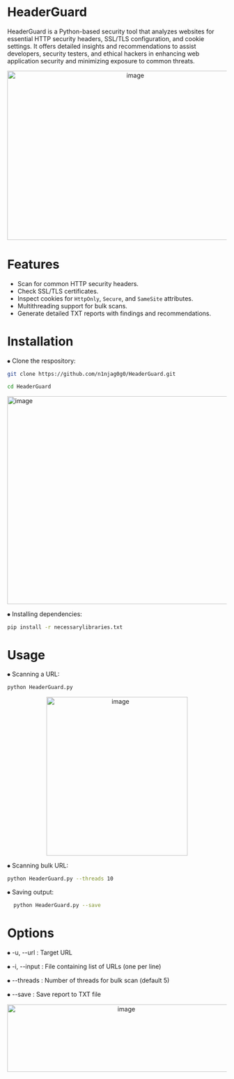 # HeaderGuard
HeaderGuard is a Python-based security tool that analyzes websites for essential HTTP security headers, SSL/TLS configuration, and cookie settings. It offers detailed insights and recommendations to assist developers, security testers, and ethical hackers in enhancing web application security and minimizing exposure to common threats.

<p align="center">
  <img width="572" height="389" alt="image" src="https://github.com/user-attachments/assets/69fccdfc-5230-478f-99b0-a06fcfce64dd">
</p>

# Features
- Scan for common HTTP security headers.
- Check SSL/TLS certificates.
- Inspect cookies for `HttpOnly`, `Secure`, and `SameSite` attributes.
- Multithreading support for bulk scans.
- Generate detailed TXT reports with findings and recommendations.

# Installation
⦁ Clone the respository:
```bash
git clone https://github.com/n1njag0g0/HeaderGuard.git

cd HeaderGuard
```
<p>
  <img width="1002" height="478" alt="image" src="https://github.com/user-attachments/assets/8fc236e7-3b8a-4594-a4c8-4f16af7dc897" />
</p>

⦁ Installing dependencies:
```bash
pip install -r necessarylibraries.txt
```
# Usage
⦁ Scanning a URL:
```bash
python HeaderGuard.py
```
<p align="center">
  <img width="324" height="365" alt="image" src="https://github.com/user-attachments/assets/e1af9304-48a4-4663-9180-0039b275b2b8" />
</p>

⦁ Scanning bulk URL:
```bash
python HeaderGuard.py --threads 10
```
⦁ Saving output:
```bash
  python HeaderGuard.py --save
```
# Options

⦁ -u, --url : Target URL

⦁ -i, --input : File containing list of URLs (one per line)

⦁ --threads : Number of threads for bulk scan (default 5)

⦁ --save : Save report to TXT file

<p align="center">
  <img width="531" height="155" alt="image" src="https://github.com/user-attachments/assets/8f651f93-fcdf-4442-95f4-322e840dc95c">
</p>


